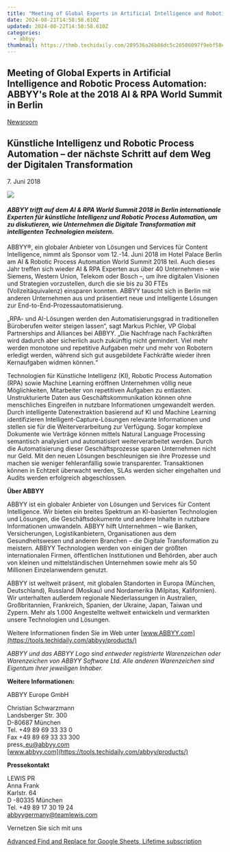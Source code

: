 ```yaml
---
title: "Meeting of Global Experts in Artificial Intelligence and Robotic Process Automation: ABBYY's Role at the 2018 AI & RPA World Summit in Berlin"
date: 2024-08-21T14:58:58.610Z
updated: 2024-08-22T14:58:58.610Z
categories:
  - abbyy
thumbnail: https://thmb.techidaily.com/289536a26b86dc5c26586097f9ebf58e81d35aa537c61d20d15b54d1edc660b4.jpg
---
```


## Meeting of Global Experts in Artificial Intelligence and Robotic Process Automation: ABBYY's Role at the 2018 AI & RPA World Summit in Berlin

[Newsroom](https://tools.techidaily.com/abbyy/products/)

## Künstliche Intelligenz und Robotic Process Automation – der nächste Schritt auf dem Weg der Digitalen Transformation

7\. Juni 2018

![](https://content.abbyy.com/-/media/project/abbyy/abbyy/branchtemplates/shutterstock_1272462163_1296-x-729.jpg?h=729&iar=0&w=1296)

#### _ABBYY trifft auf dem AI & RPA World Summit 2018 in Berlin internationale Experten für künstliche Intelligenz und Robotic Process Automation, um zu diskutieren, wie Unternehmen die Digitale Transformation mit intelligenten Technologien meistern._

  
ABBYY®, ein globaler Anbieter von Lösungen und Services für Content Intelligence, nimmt als Sponsor vom 12.-14\. Juni 2018 im Hotel Palace Berlin am AI & Robotic Process Automation World Summit 2018 teil. Auch dieses Jahr treffen sich wieder AI & RPA Experten aus über 40 Unternehmen – wie Siemens, Western Union, Telekom oder Bosch –, um ihre digitalen Visionen und Strategien vorzustellen, durch die sie bis zu 30 FTEs (Vollzeitäquivalenz) einsparen konnten. ABBYY tauscht sich in Berlin mit anderen Unternehmen aus und präsentiert neue und intelligente Lösungen zur End-to-End-Prozessautomatisierung.

„RPA- und AI-Lösungen werden den Automatisierungsgrad in traditionellen Büroberufen weiter steigen lassen“, sagt Markus Pichler, VP Global Partnerships and Alliances bei ABBYY. „Die Nachfrage nach Fachkräften wird dadurch aber sicherlich auch zukünftig nicht gemindert. Viel mehr werden monotone und repetitive Aufgaben mehr und mehr von Robotern erledigt werden, während sich gut ausgebildete Fachkräfte wieder ihren Kernaufgaben widmen können.“

Technologien für Künstliche Intelligenz (KI), Robotic Process Automation (RPA) sowie Machine Learning eröffnen Unternehmen völlig neue Möglichkeiten, Mitarbeiter von repetitiven Aufgaben zu entlasten. Unstrukturierte Daten aus Geschäftskommunikation können ohne menschliches Eingreifen in nutzbare Informationen umgewandelt werden. Durch intelligente Datenextraktion basierend auf KI und Machine Learning identifizieren Intelligent-Capture-Lösungen relevante Informationen und stellen sie für die Weiterverarbeitung zur Verfügung. Sogar komplexe Dokumente wie Verträge können mittels Natural Language Processing semantisch analysiert und automatisiert weiterverarbeitet werden. Durch die Automatisierung dieser Geschäftsprozesse sparen Unternehmen nicht nur Geld. Mit den neuen Lösungen beschleunigen sie ihre Prozesse und machen sie weniger fehleranfällig sowie transparenter. Transaktionen können in Echtzeit überwacht werden, SLAs werden sicher eingehalten und Audits werden erfolgreich abgeschlossen.

  
**Über ABBYY**

ABBYY ist ein globaler Anbieter von Lösungen und Services für Content Intelligence. Wir bieten ein breites Spektrum an KI-basierten Technologien und Lösungen, die Geschäftsdokumente und andere Inhalte in nutzbare Informationen umwandeln. ABBYY hilft Unternehmen – wie Banken, Versicherungen, Logistikanbietern, Organisationen aus dem Gesundheitswesen und anderen Branchen – die Digitale Transformation zu meistern. ABBYY Technologien werden von einigen der größten internationalen Firmen, öffentlichen Institutionen und Behörden, aber auch von kleinen und mittelständischen Unternehmen sowie mehr als 50 Millionen Einzelanwendern genutzt.

ABBYY ist weltweit präsent, mit globalen Standorten in Europa (München, Deutschland), Russland (Moskau) und Nordamerika (Milpitas, Kalifornien). Wir unterhalten außerdem regionale Niederlassungen in Australien, Großbritannien, Frankreich, Spanien, der Ukraine, Japan, Taiwan und Zypern. Mehr als 1.000 Angestellte weltweit entwickeln und vermarkten unsere Technologien und Lösungen.

Weitere Informationen finden Sie im Web unter [www.ABBYY.com](https://tools.techidaily.com/abbyy/products/)

_ABBYY und das ABBYY Logo sind entweder registrierte Warenzeichen oder Warenzeichen von ABBYY Software Ltd. Alle anderen Warenzeichen sind Eigentum ihrer jeweiligen Inhaber._

  
**Weitere Informationen:**

ABBYY Europe GmbH

Christian Schwarzmann  
Landsberger Str. 300  
D-80687 München  
Tel. +49 89 69 33 33 0  
Fax +49 89 69 33 33 300  
press\_eu@abbyy.com  
[www.abbyy.com](https://tools.techidaily.com/abbyy/products/)

**Pressekontakt**

LEWIS PR  
Anna Frank  
Karlstr. 64  
D -80335 München  
Tel. +49 89 17 30 19 24  
[abbyygermany@teamlewis.com](https://tools.techidaily.com/abbyy/products/)

Vernetzen Sie sich mit uns

<ins class="adsbygoogle"
     style="display:block"
     data-ad-format="autorelaxed"
     data-ad-client="ca-pub-7571918770474297"
     data-ad-slot="1223367746"></ins>



<ins class="adsbygoogle"
     style="display:block"
     data-ad-client="ca-pub-7571918770474297"
     data-ad-slot="8358498916"
     data-ad-format="auto"
     data-full-width-responsive="true"></ins>

<!-- affiliate ads begin -->
<a href="https://secure.2checkout.com/order/checkout.php?PRODS=4729642&QTY=1&AFFILIATE=108875&CART=1">Advanced Find and Replace for Google Sheets, Lifetime subscription</a>
<!-- affiliate ads end -->